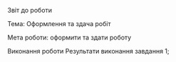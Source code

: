 
Звіт до роботи

Тема: Оформлення та здача робіт

Мета роботи: оформити та здати роботу

Виконання роботи
Результати виконання завдання 1; 
